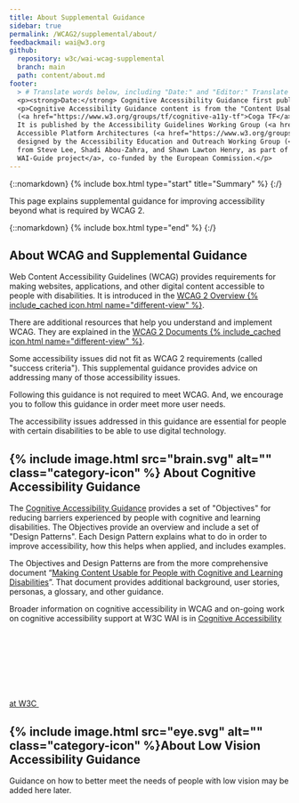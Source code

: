 ```yaml
---
title: About Supplemental Guidance
sidebar: true
permalink: /WCAG2/supplemental/about/
feedbackmail: wai@w3.org
github:
  repository: w3c/wai-wcag-supplemental
  branch: main
  path: content/about.md
footer:
  > # Translate words below, including "Date:" and "Editor:" Translate the Working Group name. Leave the Working Group acronym in English. Do *not* change the dates in the footer below.
  <p><strong>Date:</strong> Cognitive Accessibility Guidance first published 29 April 2021. User interface updated in January 2022.</p>
  <p>Cognitive Accessibility Guidance content is from the "Content Usable" Working Group Note by Cognitive and Learning Disabilities Accessibility Task Force 
  (<a href="https://www.w3.org/groups/tf/cognitive-a11y-tf">Coga TF</a>) <a href="https://www.w3.org/groups/tf/cognitive-a11y-tf/participants">participants</a>.
  It is published by the Accessibility Guidelines Working Group (<a href="https://www.w3.org/groups/wg/ag">AG WG</a>) and the 
  Accessible Platform Architectures (<a href="https://www.w3.org/groups/wg/apa">APA</a>) Working Group. This user interface was 
  designed by the Accessibility Education and Outreach Working Group (<a href="https://www.w3.org/groups/wg/eowg">EOWG</a>) with contributions
  from Steve Lee, Shadi Abou-Zahra, and Shawn Lawton Henry, as part of the <a href="https://www.w3.org/WAI/about/projects/wai-guide/">
  WAI-Guide project</a>, co-funded by the European Commission.</p>
---
```


{::nomarkdown}
{% include box.html type="start" title="Summary" %}
{:/}

This page explains supplemental guidance for improving accessibility beyond what is required by WCAG 2.

{::nomarkdown}
{% include box.html type="end" %}
{:/}

## About WCAG and Supplemental Guidance

Web Content Accessibility Guidelines (WCAG) provides requirements for making websites, applications, and other digital content accessible to people with disabilities. It is introduced in the [WCAG 2 Overview {% include_cached icon.html name="different-view" %}](https://www.w3.org/WAI/standards-guidelines/wcag/).

There are additional resources that help you understand and implement WCAG. They are explained in the [WCAG 2 Documents {% include_cached icon.html name="different-view" %}](https://www.w3.org/WAI/standards-guidelines/wcag/docs/).

Some accessibility issues did not fit as WCAG 2 requirements (called "success criteria"). This supplemental guidance provides advice on addressing many of those accessibility issues.

Following this guidance is not required to meet WCAG. And, we encourage you to follow this guidance in order meet more user needs.

The accessibility issues addressed in this guidance are essential for people with certain disabilities to be able to use digital technology.
## {% include image.html src="brain.svg" alt="" class="category-icon" %} About Cognitive Accessibility Guidance

The [Cognitive Accessibility Guidance](../#cognitiveaccessibilityguidance) provides a set of "Objectives" for reducing barriers experienced by people with cognitive and learning disabilities. The Objectives provide an overview and include a set of "Design Patterns". Each Design Pattern explains what to do in order to improve accessibility, how this helps when applied, and includes examples.

The Objectives and Design Patterns are from the more comprehensive document “[Making Content Usable for People with Cognitive and Learning Disabilities](https://www.w3.org/TR/coga-usable/)”. That document provides additional background, user stories, personas, a glossary, and other guidance.

Broader information on cognitive accessibility in WCAG and on-going work on cognitive accessibility support at W3C WAI is in [Cognitive Accessibility at W3C <svg focusable="false" aria-hidden="true" class="icon-different-view "><use xlink:href="/assets/images/icons.svg#icon-different-view"></use></svg>](https://www.w3.org/WAI/cognitive/)

## {% include image.html src="eye.svg" alt="" class="category-icon" %}About Low Vision Accessibility Guidance

Guidance on how to better meet the needs of people with low vision may be added here later.
